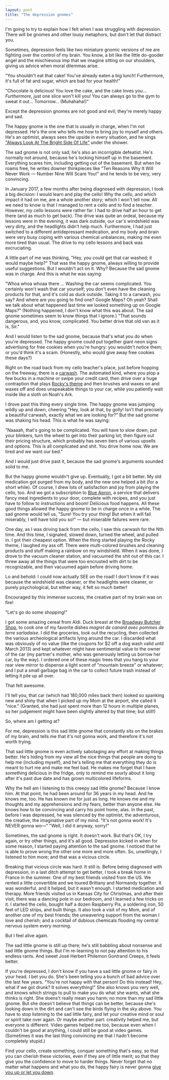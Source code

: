 ```yaml
---
layout: post
title: "The depression gnomes"
---
```


I'm going to try to explain how I felt when I was struggling with
depression. There will be gnomes and other lousy metaphors, but
don't let that distract you.

Sometimes, depression feels like two miniature gnomic versions of me are fighting over
the control of my brain. You know, a bit like the little do-gooder angel and the
mischievous imp that we imagine sitting on our shoulders, giving us advice when
moral dilemmas arise.

"You shouldn't eat that cake! You've already eaten a big
lunch! Furthermore, it's full of fat and sugar, which are bad for your health!"

"Chocolate is delicious! You love the cake, and the cake loves you...
*Furthermore,* just one slice won't kill you!
You can always go to the gym to sweat it out... Tomorrow... (Muhahaha!)"

Except the depression gnomes
are not good and evil; they're merely happy and sad.

The happy gnome is the one
that is usually in charge, when I'm not depressed. He's the one who tells me
how to bring joy to myself and others. He's an optimist, always sees the upside
in every situation, and he sings ["Always Look At The Bright Side Of Life"](
https://www.youtube.com/watch?v=SJUhlRoBL8M)
under the shower.

The sad gnome is not only sad; he's also an incorrigible defeatist. He's
normally not around, because he's locking himself up in the basement.
Everything scares him, including getting out of the basement. But when
he roams free, he writes downer thinkpieces like "Ten Reasons Why It Will
Never Work — Number Nine Will Scare You!" and he tends to be very, very
convincing.

In January 2017, a few months after being diagnosed with depression, I took
a big decision: I would learn and play the cello! Why the cello,
and which impact it had on me, are a whole another story; which I
won't tell now. All we need to know is that I managed to rent a
cello and to find a teacher. However, my cello lessons were rather
far. I had to drive half an hour to get there (and as much to get back).
The drive was quite an ordeal, because my lessons were in the evening,
it was dark outside, our car's windshield was very dirty, and the
headlights didn't help much. Furthermore, I had just switched to a
different antidepressant
 medication, and my body and brain were very busy coping
with various chemical unbalances, making me even more tired than usual.
The drive to my cello lessons and back was excruciating.

A little part of me was thinking, "Hey, you could get that car washed;
it would maybe help?" That was the happy gnome, always willing to
provide useful suggestions. But I wouldn't act on it. Why? Because
the sad gnome was in charge. And this is what he was saying:

"Whoa whoa whoaa there ... Washing the car seems complicated.
You certainly won't wash that car yourself; you don't even have
the cleaning products for that, and it's cold as duck outside.
Taking it to a carwash, you say? And where are you going to find
one? Google Maps? Oh yeah? Shall we talk about what happened
last time we looked something up on Google Maps?" (Nothing
happened, I don't know what this was about. The sad gnome
sometimes seem to know things that I ignore.) "That sounds
dangerous, and, you know, complicated. You better drive that
old van as it is, Sir."

And I would listen to the sad gnome, because that's what you
do when you're depressed. The happy gnome could put together
giant neon signs advertising for free cookies when you're hungry:
you wouldn't notice them; or you'd think it's a scam. (Honestly,
who would give away free cookies these days?)

Right on the road back from my cello teacher's place, just before
hopping on the freeway, there is a [carwash](http://www.tommycarwash.com/).
The automated kind,
where you plop a few bucks in a machine or swipe your credit card,
then drive over a huge contraption that plays [Rocky's theme](
https://www.youtube.com/watch?v=2PtvLTZS4Ik)
and then brushes and waxes on and waxes off and does unspeakable
things to your car, while you patiently wait inside like a sloth
on Noah's Ark.

I drove past this thing every single time. The happy gnome was
jumping wildly up and down, cheering "Hey, look at that, by golly! Isn't that precisely a beautiful carwash, exactly what we are looking for?"
But the sad gnome was shaking his head. This is what he was saying:

"Naaaah, that's going to be complicated. You will have to slow down,
put your blinkers, turn the wheel to get into their parking lot;
then figure out their pricing structure, which probably has seven
tiers of various upsells and options. This is all complicated and
shit. You drive home now. We are tired and we want our bed."

And I would just drive past it, because the sad gnome's arguments
sounded solid to me.

But the happy gnome wouldn't give up. Eventually, I got a bit
better. My old medication got purged from my body, and the new
one helped a bit (for a short while). Of course, I drew lots of
satisfaction and joy from playing the cello, too. And we got
a subscription to [Blue Apron](https://www.blueapron.com/), a service that delivers
fancy meal ingredients to your door, complete with recipes,
and you just have to follow to instructions and boom! Delicious
food happens. All these good things allowed the happy gnome
to be in charge once in a while. The sad gnome would tell us,
"Sure! You try your thing! But when it will fail miserably,
I will have told you so!" — but miserable failures were rare.

One day, as I was driving back from the cello, I saw this carwash
for the Nth time. And this time, I signaled, slowed down, turned
the wheel, and pulled in. I got their cheapest option. When the
thing started playing the Rocky theme, I laughed my ass off.
There were multi-colored brushes and cleaning products and stuff
making a rainbow on my windshield. When it was done, I drove to
the vacuum cleaner station, and vacuumed the shit out of this car.
I threw away all the things that were too encrusted with dirt to be
recognizable, and then vacuumed again before driving home.

Lo and behold: I could now actually SEE on the road! I don't know
if it was because the windshield was cleaner, or the headlights
were cleaner, or purely psychological, but either way, it felt
so much better!

Encouraged by this immense success, the creative part of my brain
was on fire!

"Let's go do some shopping!"

I got some amazing cereal from Aldi. Duck breast at the [Broadway Butcher Shop](
https://www.facebook.com/BroadwayButcherShop/), to cook one of my
favorite dishes *magret de canard avec pommes de terre sarladaise*.
I did the groceries, took out the recycling, then collected the various
archeological artifacts lying around the car. I discarded what was obviously
of no value (like the coupons for $2 off a dog wash valid until March 2013)
and kept whatever might have sentimental value to the owner of the car
(my partner's mother, who was generously letting us borrow her car, by the way).
I ordered one of these magic trees that you hang to your rear view mirror
to dispense a light scent of "mountain breeze" or whatever; and I put a small
garbage bag in the car to collect future trash instead of letting it pile
up all over.

That felt awesome.

I'll tell you, that car (which had 180,000 miles back then) looked so spanking new
and shiny that when I picked up my Mom at the airport, she called it "nice."
(Granted, she had just spent more than 12 hours in multiple planes, so her judgement
might have been slightly altered by that time; but still!)

So, where am I getting at?

For me, depression is this sad little gnome that constantly sits on the brakes
of my brain, and tells me that it's not gonna work, and therefore it's not
worth trying.

That sad little gnome is even actively sabotaging any effort at making things better.
He's hiding from my view all the nice things that people are doing to help me
(including myself), and he's telling me that everything they do is meant to
hurt me and make me feel bad. He makes me forget that I have something delicious
in the fridge, only to remind me sourly about it long after it's
past due date and has grown multicolored lifeforms.

Why the hell am I listening to this creepy sad little gnome?
Because I know him. At that point, he had been around for 36 years in my head.
And he knows me, too. He has known me for just as long.
He knows me and my thoughts and my apprehensions and my
fears, better than anyone else. He knows how to be convincing and carry
his point home, alas. In the past, before I was depressed, he was silenced
by the optimist, the adventurous, the creative, the imaginative part of my
mind. "It's not gonna work! It's NEVER gonna wo—" "Well, I did it anyway, sorry!"

Sometimes, the sad gnome is right. It doesn't work. But that's OK, I
try again, or try other things, and it's all good. Depression kicked in
when for some reason, I started paying attention to the sad gnome. I noticed
that he is able to prove wrong the other one more and more often.
So, unwillingly, I listened to him more; and that was a vicious circle.

Breaking that vicious circle was hard. It still is. Before being diagnosed
with depression, in a last ditch attempt to get better, I took a break
home in France in the summer. One of my best friends visited from the US.
We rented a little convertible and we toured Brittany and Normandy together.
It was wonderful, and it helped, but it wasn't enough. I started medication
and therapy. More friends visited us in Kansas City for Christmas, and
after their visit, there was a dancing pole in our bedroom, and I learned
a few tricks on it. I started the cello, bought half a dozen Raspberry Pis,
a soldering iron, 50 feet of LED strips, and built things. It also took
a visit of my Mom, and of another one of my best friends; the unwavering
support from the woman I love and cherish; and a cocktail of dubious
chemicals flooding my central nervous system every morning.

But I feel alive again.

The sad little gnome is still up there; he's still babbling about nonsense
and sad little gnome things. But I'm re-learning to not pay attention to
his endless rants. And sweet José Herbert Philemon Gontrand Creeps, it feels better.

If you're depressed, I don't know if you have a sad little gnome or fairy
in your head. I bet you do. She's been telling you a bunch of bad advice
over the last few years. "You're not happy with that person! Do this instead!
Hey, what if we got drunk? It solves everything!" She also knows you very
well, and knows which strings to pull to make you do what she wants,
what she thinks is right. She doens't really mean you harm; no more than
my sad little gnome. But she doesn't believe that things can be better,
because she's looking down in the dirt and can't see the birds
flying in the sky above. You have to stop listening to the sad little fairy,
and let your creative mind or soul or spirit take over again.
Or maybe another part: creativity helped me, but everyone is different.
Video games helped me too, because even when I couldn't be good at anything,
I could still be good at video games. (Sometimes it was the last thing
convincing me that I hadn't become completely stupid.)

Find your cello, create something, conquer something that's easy, so that
you can cherish these victories, even if they are of little merit; so that
they give you the confidence to move to harder things. Never forget that
no matter what happens and what you do,
the happy fairy is never gonna [give you up or let you down](https://www.youtube.com/watch?v=DLzxrzFCyOs).

